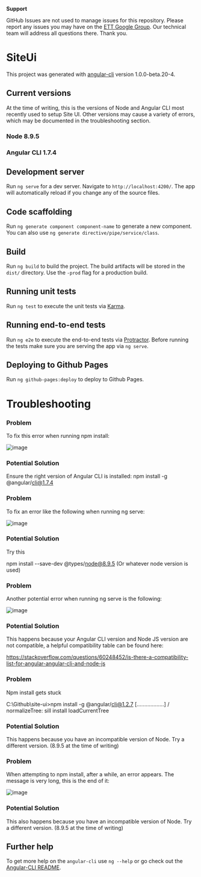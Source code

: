 **Support**

GitHub Issues are not used to manage issues for this repository. Please report any issues you may have on the [ETT Google Group](https://groups.google.com/g/edge-test-tool). Our technical team will address all questions there. Thank you.

# SiteUi

This project was generated with [angular-cli](https://github.com/angular/angular-cli) version 1.0.0-beta.20-4.

## Current versions
At the time of writing, this is the versions of Node and Angular CLI most recently used to setup Site UI. Other versions may cause a variety of errors, which may be documented in the troubleshooting section.
### Node 8.9.5
### Angular CLI 1.7.4

## Development server
Run `ng serve` for a dev server. Navigate to `http://localhost:4200/`. The app will automatically reload if you change any of the source files.

## Code scaffolding

Run `ng generate component component-name` to generate a new component. You can also use `ng generate directive/pipe/service/class`.

## Build

Run `ng build` to build the project. The build artifacts will be stored in the `dist/` directory. Use the `-prod` flag for a production build.

## Running unit tests

Run `ng test` to execute the unit tests via [Karma](https://karma-runner.github.io).

## Running end-to-end tests

Run `ng e2e` to execute the end-to-end tests via [Protractor](http://www.protractortest.org/).
Before running the tests make sure you are serving the app via `ng serve`.

## Deploying to Github Pages

Run `ng github-pages:deploy` to deploy to Github Pages.

# Troubleshooting

### Problem
To fix this error when running npm install:

![image](https://github.com/onc-healthit/site-ui/assets/112428189/649b914f-d842-4a99-86f2-579f3cc68b02)


### Potential Solution
Ensure the right version of Angular CLI is installed:
npm install -g @angular/cli@1.7.4


### Problem
To fix an error like the following when running ng serve:

![image](https://github.com/onc-healthit/site-ui/assets/112428189/82469322-81a3-43ba-b6dd-b8825d7325d3)


### Potential Solution
Try this

npm install --save-dev @types/node@8.9.5
(Or whatever node version is used)


### Problem
Another potential error when running ng serve is the following:

![image](https://github.com/onc-healthit/site-ui/assets/112428189/14f0ca30-5ef7-4e6f-8f51-2ee652efccf8)


### Potential Solution
This happens because your Angular CLI version and Node JS version are not compatible, a helpful compatibility table can be found here:

https://stackoverflow.com/questions/60248452/is-there-a-compatibility-list-for-angular-angular-cli-and-node-js

### Problem

Npm install gets stuck

C:\Github\site-ui>npm install -g @angular/cli@1.2.7 [..................] / normalizeTree: sill install loadCurrentTree

### Potential Solution
This happens because you have an incompatible version of Node. Try a different version. (8.9.5 at the time of writing)

### Problem

When attempting to npm install, after a while, an error appears. The message is very long, this is the end of it:

![image](https://github.com/onc-healthit/site-ui/assets/112428189/110c06a6-e76d-4dff-802c-1d46a50ab77c)


### Potential Solution
This also happens because you have an incompatible version of Node. Try a different version. (8.9.5 at the time of writing)

## Further help

To get more help on the `angular-cli` use `ng --help` or go check out the [Angular-CLI README](https://github.com/angular/angular-cli/blob/master/README.md).
